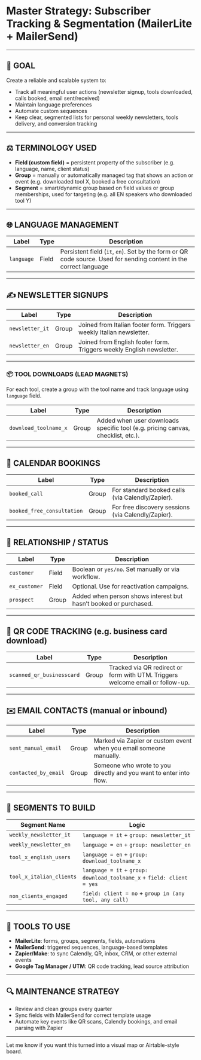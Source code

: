 # Master Strategy: Subscriber Tracking & Segmentation (MailerLite + MailerSend)

---

## 📆 GOAL

Create a reliable and scalable system to:

- Track all meaningful user actions (newsletter signup, tools downloaded, calls booked, email sent/received)
- Maintain language preferences
- Automate custom sequences
- Keep clear, segmented lists for personal weekly newsletters, tools delivery, and conversion tracking

---

## ⚖️ TERMINOLOGY USED

- **Field (custom field)** = persistent property of the subscriber (e.g. language, name, client status)
- **Group** = manually or automatically managed tag that shows an action or event (e.g. downloaded tool X, booked a free consultation)
- **Segment** = smart/dynamic group based on field values or group memberships, used for targeting (e.g. all EN speakers who downloaded tool Y)

---

## 🌐 LANGUAGE MANAGEMENT

| Label | Type | Description |
|-------|------|-------------|
| `language` | Field | Persistent field (`it`, `en`). Set by the form or QR code source. Used for sending content in the correct language |

---

## ✍️ NEWSLETTER SIGNUPS

| Label | Type | Description |
|-------|------|-------------|
| `newsletter_it` | Group | Joined from Italian footer form. Triggers weekly Italian newsletter. |
| `newsletter_en` | Group | Joined from English footer form. Triggers weekly English newsletter. |

---

### 📦 TOOL DOWNLOADS (LEAD MAGNETS)

For each tool, create a group with the tool name and track language using `language` field.

| Label | Type | Description |
|-------|------|-------------|
| `download_toolname_x` | Group | Added when user downloads specific tool (e.g. pricing canvas, checklist, etc.). |

---

## 📅 CALENDAR BOOKINGS

| Label | Type | Description |
|-------|------|-------------|
| `booked_call` | Group | For standard booked calls (via Calendly/Zapier). |
| `booked_free_consultation` | Group | For free discovery sessions (via Calendly/Zapier). |

---

## 👤 RELATIONSHIP / STATUS

| Label | Type | Description |
|-------|------|-------------|
| `customer` | Field | Boolean or `yes/no`. Set manually or via workflow. |
| `ex_customer` | Field | Optional. Use for reactivation campaigns. |
| `prospect` | Group | Added when person shows interest but hasn’t booked or purchased. |

---

## 🚌 QR CODE TRACKING (e.g. business card download)

| Label | Type | Description |
|-------|------|-------------|
| `scanned_qr_businesscard` | Group | Tracked via QR redirect or form with UTM. Triggers welcome email or follow-up. |

---

## ✉️ EMAIL CONTACTS (manual or inbound)

| Label | Type | Description |
|-------|------|-------------|
| `sent_manual_email` | Group | Marked via Zapier or custom event when you email someone manually. |
| `contacted_by_email` | Group | Someone who wrote to you directly and you want to enter into flow. |

---

## 🔄 SEGMENTS TO BUILD

| Segment Name | Logic |
|--------------|--------|
| `weekly_newsletter_it` | `language = it` + `group: newsletter_it` |
| `weekly_newsletter_en` | `language = en` + `group: newsletter_en` |
| `tool_x_english_users` | `language = en` + `group: download_toolname_x` |
| `tool_x_italian_clients` | `language = it` + `group: download_toolname_x` + `field: client = yes` |
| `non_clients_engaged` | `field: client = no` + `group in (any tool, any call)` |

---

## 🔧 TOOLS TO USE

- **MailerLite**: forms, groups, segments, fields, automations
- **MailerSend**: triggered sequences, language-based templates
- **Zapier/Make**: to sync Calendly, QR, inbox, CRM, or other external events
- **Google Tag Manager / UTM**: QR code tracking, lead source attribution

---

## 🔍 MAINTENANCE STRATEGY

- Review and clean groups every quarter
- Sync fields with MailerSend for correct template usage
- Automate key events like QR scans, Calendly bookings, and email parsing with Zapier

---

Let me know if you want this turned into a visual map or Airtable-style board.

